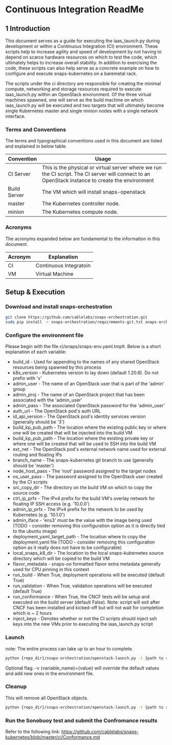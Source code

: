 
# Continuous Integration ReadMe

## 1 Introduction

This document serves as a guide for executing the iaas_launch.py
during development or within a Continuous Integration (CI) environment.
These scripts help to increase agility and speed of development by not
having to depend on scarce hardware resources on which to test the code,
which ultimately helps to increase overall stability. In addition to
exercising the code, these scripts can also help serve as a concrete
example on how to configure and execute snaps-kubernetes on a baremetal
rack.

The scripts under the ci directory are responsible for creating the
minimal compute, networking and storage resources required to
execute iaas_launch.py within an OpenStack environment. Of the three
virtual machines spawned, one will serve as the build machine on which
iaas_launch.py will be executed and two targets that will ultimately
become single Kubernetes master and single minion nodes with a single
network interface.

### Terms and Conventions

The terms and typographical conventions used in this document are listed and
explained in below table.

| Convention | Usage |
| ---------- | ----- |
| CI Server | This is the physical or virtual server where we run the CI script. The CI server will connect to an OpenStack instance to create the environment|
| Build Server | The VM which will install snaps-openstack |
| master | The Kubernetes controller node. |
| minion | The Kubernetes compute node. |

### Acronyms

The acronyms expanded below are fundamental to the information in this
document.

| Acronym | Explanation |
| ------- | ----------- |
| CI | Continuous Integratoin |
| VM | Virtual Machine |

## Setup & Execution

### Download and install snaps-orchestration

```bash
git clone https://github.com/cablelabs/snaps-orchestration.git
sudo pip install -r snaps-orchestration/requirements-git.txt snaps-orchestration/
```

### Configure the environment file

Please begin with the file ci/snaps/snaps-env.yaml.tmplt. Below is a
short explanation of each variable:

* build_id - Used for appending to the names of any shared OpenStack resources being spawned by this process
* k8s_version - Kubernetes version to lay down (default 1.20.6). Do not prefix with 'v'
* admin_user - The name of an OpenStack user that is part of the 'admin' group
* admin_proj - The name of an OpenStack project that has been associated with the 'admin_user'
* admin_pass - The associated OpenStack password for the 'admin_user'
* auth_url - The OpenStack pod's auth URL
* id_api_version - The OpenStack pod's identity services version (generally should be '3')
* build_kp_pub_path - The location where the existing public key or where one will be created that will be injected into the build VM
* build_kp_pub_path - The location where the existing private key or where one will be created that will be used to SSH into the build VM
* ext_net - The OpenStack pod's external network name used for external routing and floating IPs
* branch_name - The snaps-kubernetes git branch to use (generally should be 'master')
* node_host_pass - The 'root' password assigned to the target nodes
* os_user_pass - The password assigned to the OpenStack user created by the CI scripts
* src_copy_dir - The directory on the build VM on which to copy the source code
* ctrl_ip_prfx - The IPv4 prefix for the build VM's overlay network for floating IP SSH access (e.g. '10.0.0')
* admin_ip_prfx - The IPv4 prefix for the network to be used by Kubernetes (e.g. '10.1.0')
* admin_iface - 'ens3' must be the value with the image being used (TODO - consider removing this configuration option as it is directly tied to the ubuntu image)
* deployment_yaml_target_path - The location where to copy the deployment.yaml file (TODO - consider removing this configuration option as it really does not have to be configurable)
* local_snaps_k8_dir - The location to the local snaps-kubernetes source directory which will be copied to the build VM
* flavor_metadata - snaps-oo formatted flavor extra metadata generally used for CPU pinning in this context
* run_build - When True, deployment operations will be executed (default True)
* run_validation - When True, validation operations will be executed (default True)
* run_conformance - When True, the CNCF tests will be setup and executed on the build server (default False). Note: script will exit after CNCF has been installed and kicked-off but will not wait for completion which is ~ 2 hours
* inject_keys - Denotes whether or not the CI scripts should inject ssh keys into the new VMs prior to executing the iaas_launch.py script

### Launch

note: The entire process can take up to an hour to complete.

```bash
python {repo_dir}/snaps-orchestration/openstack-launch.py -t {path to snaps template}/snaps_k8_tmplt.yaml -e {path to optional environment file for J2} -d
```
Optional flag: -v {variable_name}={value} will override the default values and add new ones in the environment file.
### Cleanup

This will remove all OpenStack objects.

```bash
python {repo_dir}/snaps-orchestration/openstack-launch.py -t {path to snaps template}/snaps_k8_tmplt.yaml \-e {path to optional environment file for J2} -c
```
### Run the Sonobuoy test and submit the Confromance results
Refer to the following link: <https://github.com/cablelabs/snaps-kubernetes/blob/master/ci/Conformance.md>
